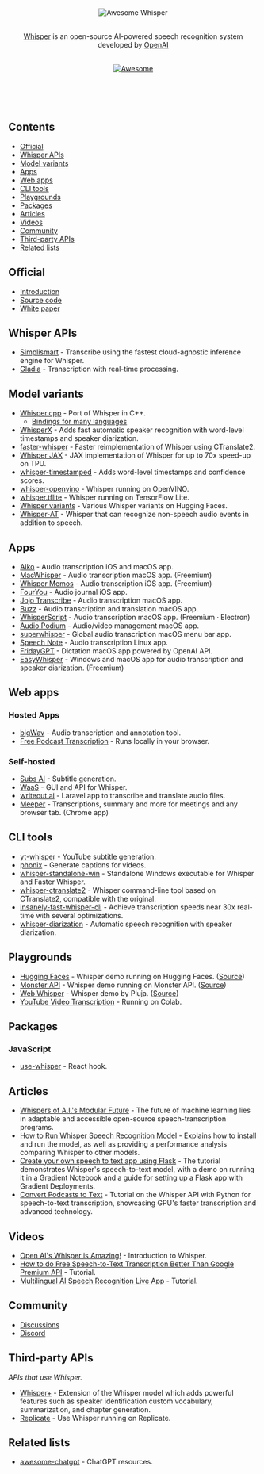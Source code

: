 <div align="center">
	<br>
	<br>
	<div>
		<img src="media/logo.png" alt="Awesome Whisper">
		<br>
	</div>
	<br>
	<p>
		<a href="https://openai.com/research/whisper">Whisper</a> is an open-source AI-powered speech recognition system developed by <a href="https://openai.com">OpenAI</a>
	</p>
	<br>
	<a href="https://awesome.re">
		<img src="https://awesome.re/badge-flat2.svg" alt="Awesome">
	</a>
	<br>
	<br>
	<br>
	<br>
	<br>
</div>

## Contents

- [Official](#official)
- [Whisper APIs](#whisper-apis)
- [Model variants](#model-variants)
- [Apps](#apps)
- [Web apps](#web-apps)
- [CLI tools](#cli-tools)
- [Playgrounds](#playgrounds)
- [Packages](#packages)
- [Articles](#articles)
- [Videos](#videos)
- [Community](#community)
- [Third-party APIs](#third-party-apis)
- [Related lists](#related-lists)

## Official

- [Introduction](https://openai.com/research/whisper)
- [Source code](https://github.com/openai/whisper)
- [White paper](https://cdn.openai.com/papers/whisper.pdf)

## Whisper APIs

- [Simplismart](https://www.simplismart.ai/) - Transcribe using the fastest cloud-agnostic inference engine for Whisper.
- [Gladia](https://www.gladia.io) - Transcription with real-time processing.

## Model variants

- [Whisper.cpp](https://github.com/ggerganov/whisper.cpp) - Port of Whisper in C++.
	- [Bindings for many languages](https://github.com/ggerganov/whisper.cpp#bindings)
- [WhisperX](https://github.com/m-bain/whisperX) - Adds fast automatic speaker recognition with word-level timestamps and speaker diarization.
- [faster-whisper](https://github.com/guillaumekln/faster-whisper) - Faster reimplementation of Whisper using CTranslate2.
- [Whisper JAX](https://github.com/sanchit-gandhi/whisper-jax) - JAX implementation of Whisper for up to 70x speed-up on TPU.
- [whisper-timestamped](https://github.com/linto-ai/whisper-timestamped) - Adds word-level timestamps and confidence scores.
- [whisper-openvino](https://github.com/zhuzilin/whisper-openvino) - Whisper running on OpenVINO.
- [whisper.tflite](https://github.com/usefulsensors/openai-whisper) - Whisper running on TensorFlow Lite.
- [Whisper variants](https://huggingface.co/models?other=whisper) - Various Whisper variants on Hugging Faces.
- [Whisper-AT](https://github.com/YuanGongND/whisper-at) - Whisper that can recognize non-speech audio events in addition to speech.

## Apps

- [Aiko](https://sindresorhus.com/aiko) - Audio transcription iOS and macOS app.
- [MacWhisper](https://goodsnooze.gumroad.com/l/macwhisper) - Audio transcription macOS app. (Freemium)
- [Whisper Memos](https://apps.apple.com/app/id6443658039) - Audio transcription iOS app. (Freemium)
- [FourYou](https://apps.apple.com/app/id1671616134) - Audio journal iOS app.
- [Jojo Transcribe](https://apps.apple.com/app/id1659864300) - Audio transcription macOS app.
- [Buzz](https://github.com/chidiwilliams/Buzz) - Audio transcription and translation macOS app.
- [WhisperScript](https://store.getwavery.com/l/whisperscript) - Audio transcription macOS app. (Freemium · Electron)
- [Audio Podium](https://apps.apple.com/app/id6449008295) - Audio/video management macOS app.
- [superwhisper](https://superwhisper.com) - Global audio transcription macOS menu bar app.
- [Speech Note](https://github.com/mkiol/dsnote) - Audio transcription Linux app.
- [FridayGPT](https://www.fridaygpt.app) - Dictation macOS app powered by OpenAI API.
- [EasyWhisper](https://easywhisper.io) - Windows and macOS app for audio transcription and speaker diarization. (Freemium)

## Web apps

<!-- ### Hosted and self-hosted -->
### Hosted Apps

- [bigWav](https://bigwav.app) - Audio transcription and annotation tool.
- [Free Podcast Transcription](https://freepodcasttranscription.com) - Runs locally in your browser.

### Self-hosted

- [Subs AI](https://github.com/abdeladim-s/subsai) - Subtitle generation.
- [WaaS](https://github.com/schibsted/WAAS) - GUI and API for Whisper.
- [writeout.ai](https://github.com/beyondcode/writeout.ai) - Laravel app to transcribe and translate audio files.
- [Meeper](https://github.com/pas1ko/meeper) - Transcriptions, summary and more for meetings and any browser tab. (Chrome app)

## CLI tools

- [yt-whisper](https://github.com/m1guelpf/yt-whisper) - YouTube subtitle generation.
- [phonix](https://github.com/platisd/phonix) - Generate captions for videos.
- [whisper-standalone-win](https://github.com/Purfview/whisper-standalone-win) - Standalone Windows executable for Whisper and Faster Whisper.
- [whisper-ctranslate2](https://github.com/Softcatala/whisper-ctranslate2) - Whisper command-line tool based on CTranslate2, compatible with the original.
- [insanely-fast-whisper-cli](https://github.com/ochen1/insanely-fast-whisper-cli) - Achieve transcription speeds near 30x real-time with several optimizations.
- [whisper-diarization](https://github.com/MahmoudAshraf97/whisper-diarization) - Automatic speech recognition with speaker diarization.

## Playgrounds

- [Hugging Faces](https://huggingface.co/spaces/openai/whisper) - Whisper demo running on Hugging Faces. ([Source](https://huggingface.co/spaces/openai/whisper/tree/main))
- [Monster API](https://whisperui.monsterapi.ai) - Whisper demo running on Monster API. ([Source](https://github.com/saharmor/whisper-playground))
- [Web Whisper](https://whisper.r3d.red) - Whisper demo by Pluja. ([Source](https://codeberg.org/pluja/web-whisper))
- [YouTube Video Transcription](https://github.com/ArthurFDLR/whisper-youtube) - Running on Colab.

## Packages

### JavaScript

- [use-whisper](https://github.com/chengsokdara/use-whisper) - React hook.

## Articles

- [Whispers of A.I.'s Modular Future](https://www.newyorker.com/tech/annals-of-technology/whispers-of-ais-modular-future) - The future of machine learning lies in adaptable and accessible open-source speech-transcription programs.
- [How to Run Whisper Speech Recognition Model](https://www.assemblyai.com/blog/how-to-run-openais-whisper-speech-recognition-model/) - Explains how to install and run the model, as well as providing a performance analysis comparing Whisper to other models.
- [Create your own speech to text app using Flask](https://blog.paperspace.com/whisper-openai-flask-application-deployment/) - The tutorial demonstrates Whisper's speech-to-text model, with a demo on running it in a Gradient Notebook and a guide for setting up a Flask app with Gradient Deployments.
- [Convert Podcasts to Text](https://betterprogramming.pub/openais-whisper-tutorial-42140dd696ee) - Tutorial on the Whisper API with Python for speech-to-text transcription, showcasing GPU's faster transcription and advanced technology.

## Videos

- [Open AI's Whisper is Amazing!](https://www.youtube.com/watch?v=OCBZtgQGt1I) - Introduction to Whisper.
- [How to do Free Speech-to-Text Transcription Better Than Google Premium API](https://www.youtube.com/watch?v=msj3wuYf3d8) - Tutorial.
- [Multilingual AI Speech Recognition Live App](https://www.youtube.com/watch?v=ywIyc8l1K1Q) - Tutorial.

## Community

- [Discussions](https://github.com/openai/whisper/discussions)
- [Discord](https://discord.com/invite/openai)

## Third-party APIs

*APIs that use Whisper.*

- [Whisper+](https://www.oneai.com/speech-to-text) - Extension of the Whisper model which adds powerful features such as speaker identification custom vocabulary, summarization, and chapter generation.
- [Replicate](https://replicate.com/openai/whisper) - Use Whisper running on Replicate.

## Related lists

- [awesome-chatgpt](https://github.com/sindresorhus/awesome-chatgpt) - ChatGPT resources.
